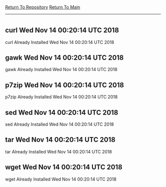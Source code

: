 [Return To Repository](https://github.com/deathbybandaid/piholeparser/)
[Return To Main](https://github.com/deathbybandaid/piholeparser/blob/master/RecentRunLogs/Mainlog.md)
____________________________________
# 
## curl Wed Nov 14 00:20:14 UTC 2018
curl Already Installed Wed Nov 14 00:20:14 UTC 2018
## gawk Wed Nov 14 00:20:14 UTC 2018
gawk Already Installed Wed Nov 14 00:20:14 UTC 2018
## p7zip Wed Nov 14 00:20:14 UTC 2018
p7zip Already Installed Wed Nov 14 00:20:14 UTC 2018
## sed Wed Nov 14 00:20:14 UTC 2018
sed Already Installed Wed Nov 14 00:20:14 UTC 2018
## tar Wed Nov 14 00:20:14 UTC 2018
tar Already Installed Wed Nov 14 00:20:14 UTC 2018
## wget Wed Nov 14 00:20:14 UTC 2018
wget Already Installed Wed Nov 14 00:20:14 UTC 2018
